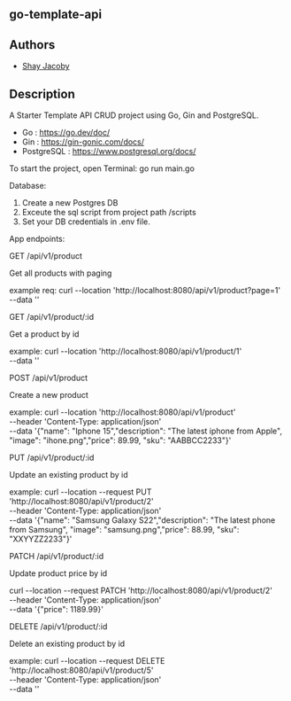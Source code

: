 ## go-template-api

## Authors

- [Shay Jacoby](https://github.com/shayja)

## Description

A Starter Template API CRUD project using Go, Gin and PostgreSQL.

- Go : https://go.dev/doc/
- Gin : https://gin-gonic.com/docs/
- PostgreSQL : https://www.postgresql.org/docs/

To start the project, open Terminal:
go run main.go

Database:

1. Create a new Postgres DB
2. Exceute the sql script from project path /scripts
3. Set your DB credentials in .env file.

App endpoints:

GET
/api/v1/product

Get all products with paging

example req:
curl --location 'http://localhost:8080/api/v1/product?page=1' \
--data ''

GET
/api/v1/product/:id

Get a product by id

example:
curl --location 'http://localhost:8080/api/v1/product/1' \
--data ''

POST
/api/v1/product

Create a new product

example:
curl --location 'http://localhost:8080/api/v1/product' \
--header 'Content-Type: application/json' \
--data '{"name": "Iphone 15","description": "The latest iphone from Apple", "image": "ihone.png","price": 89.99, "sku": "AABBCC2233"}'

PUT
/api/v1/product/:id

Update an existing product by id

example:
curl --location --request PUT 'http://localhost:8080/api/v1/product/2' \
--header 'Content-Type: application/json' \
--data '{"name": "Samsung Galaxy S22","description": "The latest phone from Samsung", "image": "samsung.png","price": 88.99, "sku": "XXYYZZ2233"}'

PATCH
/api/v1/product/:id

Update product price by id

curl --location --request PATCH 'http://localhost:8080/api/v1/product/2' \
--header 'Content-Type: application/json' \
--data '{"price": 1189.99}'

DELETE
/api/v1/product/:id

Delete an existing product by id

example:
curl --location --request DELETE 'http://localhost:8080/api/v1/product/5' \
--header 'Content-Type: application/json' \
--data ''
